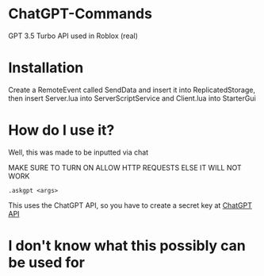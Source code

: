 # ChatGPT-Commands
GPT 3.5 Turbo API used in Roblox (real)

# Installation
Create a RemoteEvent called SendData and insert it into ReplicatedStorage, then insert Server.lua into ServerScriptService and Client.lua into StarterGui

# How do I use it?
Well, this was made to be inputted via chat

MAKE SURE TO TURN ON ALLOW HTTP REQUESTS ELSE IT WILL NOT WORK
```
.askgpt <args>
```

This uses the ChatGPT API, so you have to create a secret key at [ChatGPT API](https://platform.openai.com/account/api-keys)

# I don't know what this possibly can be used for
